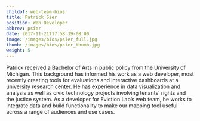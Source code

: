 ```yaml
---
childof: web-team-bios
title: Patrick Sier
position: Web Developer
abbrev: psier
date: 2017-11-21T17:58:39-08:00
image: /images/bios/psier_full.jpg
thumb: /images/bios/psier_thumb.jpg
weight: 5
---
```

Patrick received a Bachelor of Arts in public policy from the University of Michigan. This background has informed his work as a web developer, most recently creating tools for evaluations and interactive dashboards at a university research center. He has experience in data visualization and analysis as well as civic technology projects involving tenants’ rights and the justice system. As a developer for Eviction Lab’s web team, he works to integrate data and build functionality to make our mapping tool useful across a range of audiences and use cases.
